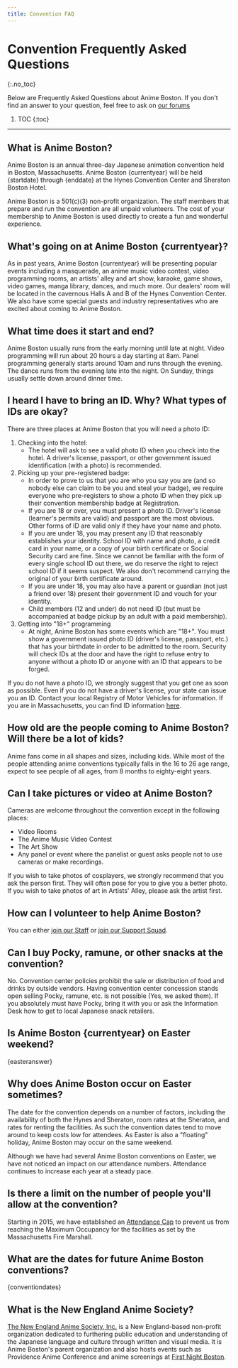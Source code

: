 ```yaml
---
title: Convention FAQ
---
```

# Convention Frequently Asked Questions
{:.no_toc}

Below are Frequently Asked Questions about Anime Boston. If you don't find an answer to your question, feel free to ask on [our forums](https://forums.animeboston.com/viewforum.php?f=2)

1. TOC
{:toc}

---

## What is Anime Boston?
Anime Boston is an annual three-day Japanese animation convention held in Boston, Massachusetts. Anime Boston {currentyear} will be held {startdate} through {enddate} at the Hynes Convention Center and Sheraton Boston Hotel.

Anime Boston is a 501(c)(3) non-profit organization. The staff members that prepare and run the convention are all unpaid volunteers. The cost of your membership to Anime Boston is used directly to create a fun and wonderful experience.

## What's going on at Anime Boston {currentyear}?
As in past years, Anime Boston {currentyear} will be presenting popular events including a masquerade, an anime music video contest, video programming rooms, an artists' alley and art show, karaoke, game shows, video games, manga library, dances, and much more. Our dealers' room will be located in the cavernous Halls A and B of the Hynes Convention Center. We also have some special guests and industry representatives who are excited about coming to Anime Boston.

## What time does it start and end?
Anime Boston usually runs from the early morning until late at night. Video programming will run about 20 hours a day starting at 8am. Panel programming generally starts around 10am and runs through the evening. The dance runs from the evening late into the night. On Sunday, things usually settle down around dinner time.

## I heard I have to bring an ID. Why? What types of IDs are okay?
There are three places at Anime Boston that you will need a photo ID:
1. Checking into the hotel:
    * The hotel will ask to see a valid photo ID when you check into the hotel. A driver's license, passport, or other government issued identification (with a photo) is recommended.
2. Picking up your pre-registered badge:
    * In order to prove to us that you are who you say you are (and so nobody else can claim to be you and steal your badge), we require everyone who pre-registers to show a photo ID when they pick up their convention membership badge at Registration.
    * If you are 18 or over, you must present a photo ID. Driver's license (learner's permits are valid) and passport are the most obvious. Other forms of ID are valid only if they have your name and photo.
    * If you are under 18, you may present any ID that reasonably establishes your identity. School ID with name and photo, a credit card in your name, or a copy of your birth certificate or Social Security card are fine. Since we cannot be familiar with the form of every single school ID out there, we do reserve the right to reject school ID if it seems suspect. We also don't recommend carrying the original of your birth certificate around.
    * If you are under 18, you may also have a parent or guardian (not just a friend over 18) present their government ID and vouch for your identity.
    * Child members (12 and under) do not need ID (but must be accompanied at badge pickup by an adult with a paid membership).
3. Getting into "18+" programming
    * At night, Anime Boston has some events which are "18+". You must show a government issued photo ID (driver's license, passport, etc.) that has your birthdate in order to be admitted to the room. Security will check IDs at the door and have the right to refuse entry to anyone without a photo ID or anyone with an ID that appears to be forged.

If you do not have a photo ID, we strongly suggest that you get one as soon as possible. Even if you do not have a driver's license, your state can issue you an ID. Contact your local Registry of Motor Vehicles for information. If you are in Massachusetts, you can find ID information <a href="http://mass.gov/rmv/license/13bMAID.htm" target="\_blank">here</a>.

## How old are the people coming to Anime Boston? Will there be a lot of kids?
Anime fans come in all shapes and sizes, including kids. While most of the people attending anime conventions typically falls in the 16 to 26 age range, expect to see people of all ages, from 8 months to eighty-eight years.

## Can I take pictures or video at Anime Boston?
Cameras are welcome throughout the convention except in the following places:
* Video Rooms
* The Anime Music Video Contest
* The Art Show
* Any panel or event where the panelist or guest asks people not to use cameras or make recordings.

If you wish to take photos of cosplayers, we strongly recommend that you ask the person first. They will often pose for you to give you a better photo. If you wish to take photos of art in Artists' Alley, please ask the artist first.

## How can I volunteer to help Anime Boston?
You can either [join our Staff](/staff/staff_listing/) or [join our Support Squad](/staff/support_squad/).

## Can I buy Pocky, ramune, or other snacks at the convention?
No. Convention center policies prohibit the sale or distribution of food and drinks by outside vendors. Having convention center concession stands open selling Pocky, ramune, etc. is not possible (Yes, we asked them). If you absolutely must have Pocky, bring it with you or ask the Information Desk how to get to local Japanese snack retailers.

## Is Anime Boston {currentyear} on Easter weekend?
{easteranswer}

## Why does Anime Boston occur on Easter sometimes?
The date for the convention depends on a number of factors, including the availability of both the Hynes and Sheraton, room rates at the Sheraton, and rates for renting the facilities. As such the convention dates tend to move around to keep costs low for attendees. As Easter is also a "floating" holiday, Anime Boston may occur on the same weekend.

Although we have had several Anime Boston conventions on Easter, we have not noticed an impact on our attendance numbers. Attendance continues to increase each year at a steady pace.

## Is there a limit on the number of people you'll allow at the convention?
Starting in 2015, we have established an [Attendance Cap](/registration/registration_cap/) to prevent us from reaching the Maximum Occupancy for the facilities as set by the Massachusetts Fire Marshall.

## What are the dates for future Anime Boston conventions?
{conventiondates}

## What is the New England Anime Society?
<a href="http://www.neanime.org/" target="\_blank">The New England Anime Society, Inc.</a> is a New England-based non-profit organization dedicated to furthering public education and understanding of the Japanese language and culture through written and visual media. It is Anime Boston's parent organization and also hosts events such as Providence Anime Conference and anime screenings at <a href="http://www.firstnight.org/" target="\_blank">First Night Boston</a>.

